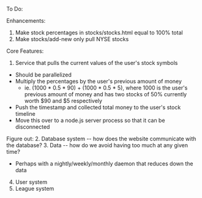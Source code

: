To Do:

Enhancements:
1. Make stock percentages in stocks/stocks.html equal to 100% total
2. Make stocks/add-new only pull NYSE stocks

Core Features:
1. Service that pulls the current values of the user's stock symbols
  - Should be parallelized
  - Multiply the percentages by the user's previous amount of money
    * ie. (1000 * 0.5 * 90) + (1000 * 0.5 * 5), where 1000 is the user's previous amount of money and has two stocks of 50% currently worth $90 and $5 respectively
  - Push the timestamp and collected total money to the user's stock timeline
  - Move this over to a node.js server process so that it can be disconnected
  
Figure out:
2. Database system -- how does the website communicate with the database?
3. Data -- how do we avoid having too much at any given time?
  - Perhaps with a nightly/weekly/monthly daemon that reduces down the data
4. User system
5. League system